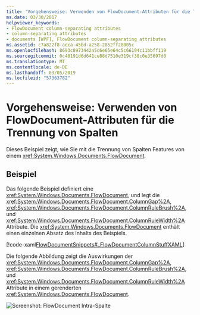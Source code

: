 ```yaml
---
title: 'Vorgehensweise: Verwenden von FlowDocument-Attributen für die Trennung von Spalten'
ms.date: 03/30/2017
helpviewer_keywords:
- FlowDocument column-separating attributes
- column-separating attributes
- documents [WPF], FlowDocument column-separating attributes
ms.assetid: c7a822f8-aeca-45bd-a258-2852ff28005c
ms.openlocfilehash: 8693c8973442a5c6e65e64c5c66194c11bbff119
ms.sourcegitcommit: 0c48191d6d641ce88d7510e319cf38c0e35697d0
ms.translationtype: MT
ms.contentlocale: de-DE
ms.lasthandoff: 03/05/2019
ms.locfileid: "57363782"
---
```

# <a name="how-to-use-flowdocument-column-separating-attributes"></a>Vorgehensweise: Verwenden von FlowDocument-Attributen für die Trennung von Spalten
Dieses Beispiel zeigt, wie Sie mit die Trennung von Spalten Features von einem <xref:System.Windows.Documents.FlowDocument>.  
  
## <a name="example"></a>Beispiel  
 Das folgende Beispiel definiert eine <xref:System.Windows.Documents.FlowDocument>, und legt die <xref:System.Windows.Documents.FlowDocument.ColumnGap%2A>, <xref:System.Windows.Documents.FlowDocument.ColumnRuleBrush%2A>, und <xref:System.Windows.Documents.FlowDocument.ColumnRuleWidth%2A> Attribute.  Die <xref:System.Windows.Documents.FlowDocument> enthält einen einzelnen Absatz des Inhalts des Beispiels.  
  
 [!code-xaml[FlowDocumentSnippets#_FlowDocumentColumnStuffXAML](~/samples/snippets/csharp/VS_Snippets_Wpf/FlowDocumentSnippets/CSharp/Window1.xaml#_flowdocumentcolumnstuffxaml)]  
  
 Die folgende Abbildung zeigt die Auswirkungen der <xref:System.Windows.Documents.FlowDocument.ColumnGap%2A>, <xref:System.Windows.Documents.FlowDocument.ColumnRuleBrush%2A>, und <xref:System.Windows.Documents.FlowDocument.ColumnRuleWidth%2A> Attribute in einem gerenderten <xref:System.Windows.Documents.FlowDocument>.  
  
 ![Screenshot: FlowDocument Intra-Spalte](./media/flowdocumentintracolumn.png "FlowDocumentIntraColumn")
